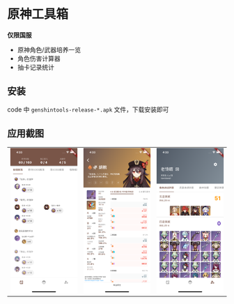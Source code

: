 # 原神工具箱

**仅限国服**

* 原神角色/武器培养一览
* 角色伤害计算器
* 抽卡记录统计

## 安装

code 中 `genshintools-release-*.apk` 文件，下载安装即可

## 应用截图

|                |                |                |
|----------------|----------------|----------------|
| ![](page1.png) | ![](page2.png) | ![](page3.png) |

